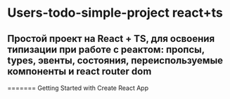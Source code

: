
# Users-todo-simple-project react+ts

## Простой проект на React + TS, для освоения типизации при работе с реактом: пропсы, types, эвенты, состояния, переиспользуемые компоненты и react router dom
=======
Getting Started with Create React App
